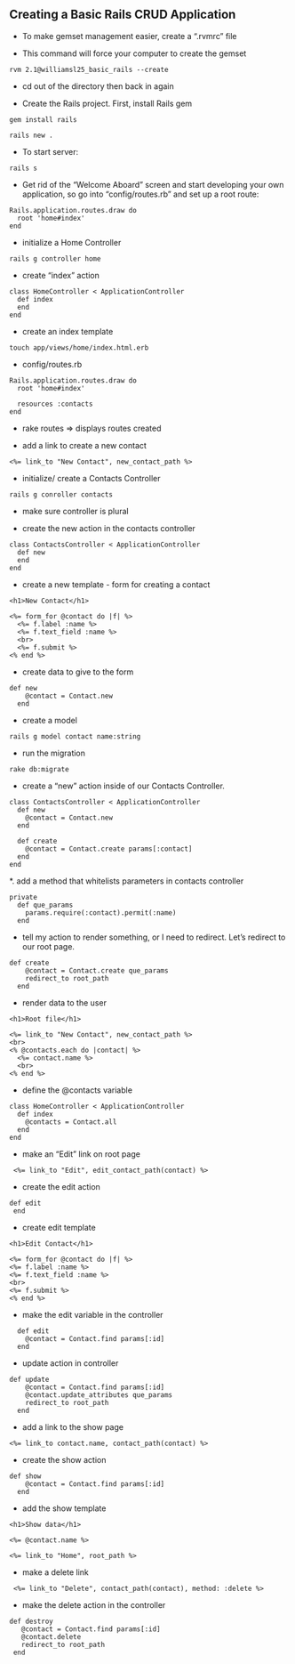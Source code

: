 ## Creating a Basic Rails CRUD Application

* To make gemset management easier, create a “.rvmrc” file
- This command will force your computer to create the gemset 
```
rvm 2.1@williamsl25_basic_rails --create
```
* cd out of the directory then back in again

* Create the Rails project. First, install Rails gem
```
gem install rails
```

```
rails new . 
```

* To start server:
```
rails s
```

* Get rid of the “Welcome Aboard” screen and start developing your own application, so go into “config/routes.rb” and set up a root route:
 
```
Rails.application.routes.draw do
  root 'home#index'
end
```

* initialize a Home Controller
```
rails g controller home
```

* create “index” action 
```
class HomeController < ApplicationController
  def index
  end
end
```

* create an index template
```
touch app/views/home/index.html.erb
```
* config/routes.rb
```
Rails.application.routes.draw do
  root 'home#index'

  resources :contacts
end
```

* rake routes => displays routes created

* add a link to create a new contact
```
<%= link_to "New Contact", new_contact_path %>
```

* initialize/ create a Contacts Controller
```
rails g conroller contacts
```
* make sure controller is plural

* create the new action in the contacts controller
```
class ContactsController < ApplicationController
  def new
  end
end
```

* create a new template - form for creating a contact
```
<h1>New Contact</h1>

<%= form_for @contact do |f| %>
  <%= f.label :name %>
  <%= f.text_field :name %>
  <br>
  <%= f.submit %>
<% end %>
```

* create data to give to the form
```
def new
    @contact = Contact.new
  end
```

* create a model
```
rails g model contact name:string
```
* run the migration
```
rake db:migrate
```

* create a “new” action inside of our Contacts Controller.
```
class ContactsController < ApplicationController
  def new
    @contact = Contact.new
  end

  def create
    @contact = Contact.create params[:contact]
  end
end
```

*. add a method that whitelists parameters in contacts controller
```
private
  def que_params
    params.require(:contact).permit(:name)
  end
```

* tell my action to render something, or I need to redirect. Let’s redirect to our root page. 
```
def create
    @contact = Contact.create que_params
    redirect_to root_path
  end
```

* render data to the user
```
<h1>Root file</h1>

<%= link_to "New Contact", new_contact_path %>
<br>
<% @contacts.each do |contact| %>
  <%= contact.name %>
  <br>
<% end %>
```

* define the @contacts variable
```
class HomeController < ApplicationController
  def index
    @contacts = Contact.all
  end
end
```

* make an “Edit” link on root page
```
 <%= link_to "Edit", edit_contact_path(contact) %>
 ```

 * create the edit action
 ```
 def edit
  end
  ```
 * create edit template
  ```
  <h1>Edit Contact</h1>

<%= form_for @contact do |f| %>
  <%= f.label :name %>
  <%= f.text_field :name %>
  <br>
  <%= f.submit %>
<% end %>
```

* make the edit variable in the controller
```
  def edit
    @contact = Contact.find params[:id]
  end
  ```
* update action in controller
```
def update
    @contact = Contact.find params[:id]
    @contact.update_attributes que_params
    redirect_to root_path
  end
  ```

* add a link to the show page
```
<%= link_to contact.name, contact_path(contact) %>
```

* create the show action
```
def show
    @contact = Contact.find params[:id]
  end
  ```
* add the show template
```
<h1>Show data</h1>

<%= @contact.name %>

<%= link_to "Home", root_path %>
```
* make a delete link
```
 <%= link_to "Delete", contact_path(contact), method: :delete %>
 ```
* make the delete action in the controller

 ```
 def destroy
    @contact = Contact.find params[:id]
    @contact.delete
    redirect_to root_path
  end
  ```
 
